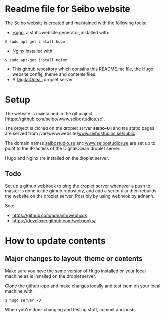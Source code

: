 # Readme file for Seibo website

The Seibo website is created and maintained with the following tools:

 * [Hugo](https://gohugo.io), a static website generator, installed with:
```
$ sudo apt-get install hugo
```
 * [Nginx](https://www.nginx.com) installed with:
```
$ sudo apt-get install nginx
```
 * This github repository which contains this README.md file, the Hugo website config, theme and contents files.
 * A [DigitalOcean](https://www.digitalocean.com) droplet server.

# Setup

The website is maintained in the git project [https://github.com/seibo/www.seibostudios.se].

The project is cloned on the droplet server **seibo-01** and the static pages are served from /var/www/website/www.seibostudios.se/public.

The domain names [seibostudio.se](http://seibostudios.se) and www.seibostudios.se are set up to point to the IP-adress of the DigitalOcean droplet server.

Hugo and Nginx are installed on the droplet server.

## Todo

Set up a github webhook to ping the droplet server whenever a push to master is done to the github repository, and add a script that then rebuilds the website on the droplet server. Possibly by using webhook by adnanh.

See:

 * https://github.com/adnanh/webhook
 * https://developer.github.com/webhooks/

# How to update contents

## Major changes to layout, theme or contents

Make sure you have the same version of Hugo installed on your local machine as is installed on the droplet server.

Clone the github repo and make changes locally and test them on your local machine with:
```
$ hugo server -D
```

When you're done changing and testing stuff, commit and push.
